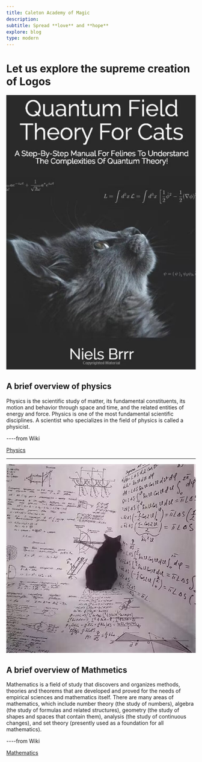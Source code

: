 ```yaml
---
title: Caleton Academy of Magic
description:
subtitle: Spread **love** and **hope**
explore: blog
type: modern
---
```


Let us explore the supreme creation of **Logos**
==================

![Physics](physics.jpg)

A brief overview of physics
------------------------

Physics is the scientific study of matter, its fundamental constituents, its motion and behavior through space and time, and the related entities of energy and force. Physics is one of the most fundamental scientific disciplines. A scientist who specializes in the field of physics is called a physicist.

----from  Wiki

[Physics](./about)

* * *

![Math](math.jpg)

A brief overview of Mathmetics
-------------------------------

Mathematics is a field of study that discovers and organizes methods, theories and theorems that are developed and proved for the needs of empirical sciences and mathematics itself. There are many areas of mathematics, which include number theory (the study of numbers), algebra (the study of formulas and related structures), geometry (the study of shapes and spaces that contain them), analysis (the study of continuous changes), and set theory (presently used as a foundation for all mathematics).

----from  Wiki

[Mathematics](./contact)